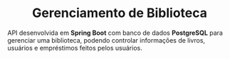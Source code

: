 <div>
    <h1 align="center">Gerenciamento de Biblioteca</h1>
    <p>API desenvolvida em <strong>Spring Boot</strong> com banco de dados <strong>PostgreSQL</strong> para gerenciar uma biblioteca, podendo controlar informações de livros, usuários e empréstimos feitos pelos usuários.</p>
</div>
